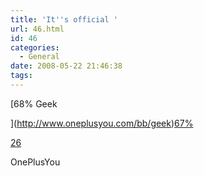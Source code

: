```yaml
---
title: 'It''s official '
url: 46.html
id: 46
categories:
  - General
date: 2008-05-22 21:46:38
tags:
---
```


[68% Geek

](http://www.oneplusyou.com/bb/geek)[67%](http://www.oneplusyou.com/bb/view2/eat_buddies)

[26](http://www.howmanyfiveyearoldscouldyoutakeinafight.com/)

OnePlusYou